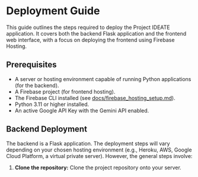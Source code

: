 # Deployment Guide

This guide outlines the steps required to deploy the Project IDEATE application. It covers both the backend Flask application and the frontend web interface, with a focus on deploying the frontend using Firebase Hosting.

## Prerequisites

-   A server or hosting environment capable of running Python applications (for the backend).
-   A Firebase project (for frontend hosting).
-   The Firebase CLI installed (see [docs/firebase_hosting_setup.md](/docs/firebase_hosting_setup.md)).
-   Python 3.11 or higher installed.
-   An active Google API Key with the Gemini API enabled.

## Backend Deployment

The backend is a Flask application. The deployment steps will vary depending on your chosen hosting environment (e.g., Heroku, AWS, Google Cloud Platform, a virtual private server). However, the general steps involve:

1.  **Clone the repository:** Clone the project repository onto your server.

